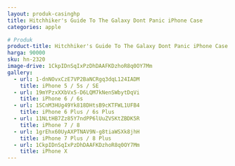 ```yaml
---
layout: produk-casinghp
title: Hitchhiker's Guide To The Galaxy Dont Panic iPhone Case
categories: apple

# Produk
product-title: Hitchhiker's Guide To The Galaxy Dont Panic iPhone Case
harga: 90000
sku: hn-2320
image-drive: 1CkpIDnSqIxPzDhDAAFKDzhoR8q0OY7Mm
gallery:
  - url: 1-dnNOvxCzE7VP2BaNCRgq3dqL124IADM
    title: iPhone 5 / 5s / SE
  - url: 19mYPzxXXbVx5-D6LQM7kNenSWbytDqVi
    title: iPhone 6 / 6s
  - url: 1SCnM3HUg49Yk818DHtsB9cKTFWL1UFB4
    title: iPhone 6 Plus / 6s Plus
  - url: 11NLtHB7Zz85Y7ndPP6lUuZVSKtZBDK5R
    title: iPhone 7 / 8
  - url: 1grEhx60UyAXPTNAV9N-g8tiaWSXk8jhH
    title: iPhone 7 Plus / 8 Plus
  - url: 1CkpIDnSqIxPzDhDAAFKDzhoR8q0OY7Mm
    title: iPhone X
---
```

